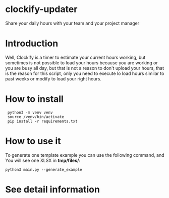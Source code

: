 # clockify-updater

Share your daily hours with your team and your project manager

# Introduction

Well, Clockify is a timer to estimate your current hours working, but sometimes is not possible to load your hours
because you are working or you are busy all day, but that is not a reason to don't upload your hours, that is the reason
for this script, only you need to execute lo load hours similar to past weeks or modify to load your right hours.

# How to install

```
 python3 -m venv venv
 source /venv/bin/activate
 pip install -r requirements.txt
```

# How to use it

To generate one template example you can use the following command, and You will see one XLSX in **tmp/files/**:

`python3 main.py --generate_example`

# See detail information
